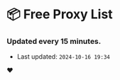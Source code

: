 # :package: Free Proxy List
### Updated every 15 minutes.

- Last updated: `2024-10-16 19:34`

:heart:
